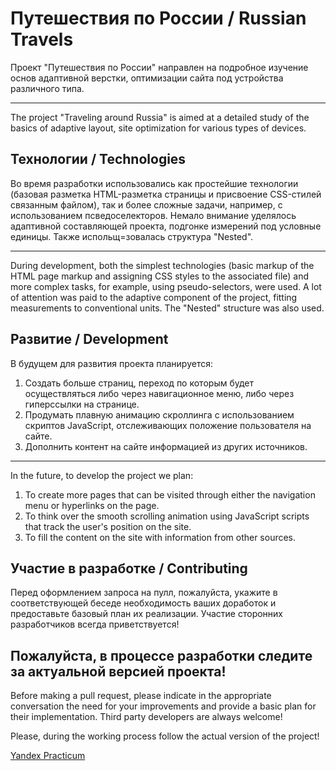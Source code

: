 # Путешествия по России / Russian Travels

Проект "Путешествия по России" направлен на подробное изучение основ адаптивной верстки, оптимизации сайта под устройства различного типа.

---

The project "Traveling around Russia" is aimed at a detailed study of the basics of adaptive layout, site optimization for various types of devices.

## Технологии / Technologies
Во время разработки использовались как простейшие технологии (базовая разметка HTML-разметка страницы и присвоение CSS-стилей связанным файлом), так и более сложные задачи, например, с использованием псведоселекторов. Немало внимание уделялось адаптивной составляющей проекта, подгонке измерений под условные единицы. Также испольщ=зовалась структура "Nested".

---
During development, both the simplest technologies (basic markup of the HTML page markup and assigning CSS styles to the associated file) and more complex tasks, for example, using pseudo-selectors, were used. A lot of attention was paid to the adaptive component of the project, fitting measurements to conventional units. The "Nested" structure was also used.

## Развитие / Development
В будущем для развития проекта планируется:
1. Создать больше страниц, переход по которым будет осуществляться либо через навигационное меню, либо через гиперссылки на странице.
2. Продумать плавную анимацию скроллинга с использованием скриптов JavaScript, отслеживающих положение пользователя на сайте.
3. Дополнить контент на сайте информацией из других источников.

---
In the future, to develop the project we plan:
1. To create more pages that can be visited through either the navigation menu or hyperlinks on the page.
2. To think over the smooth scrolling animation using JavaScript scripts that track the user's position on the site.
3. To fill the content on the site with information from other sources.

## Участие в разработке / Contributing

Перед оформлением запроса на пулл, пожалуйста, укажите в соответствующей беседе необходимость ваших доработок и предоставьте базовый план их реализации. Участие сторонних разработчиков всегда приветствуется!

Пожалуйста, в процессе разработки следите за актуальной версией проекта!
---
Before making a pull request, please indicate in the appropriate conversation the need for your improvements and provide a basic plan for their implementation. Third party developers are always welcome!

Please, during the working process follow the actual version of the project!

[Yandex Practicum](https://practicum.yandex.ru/)
